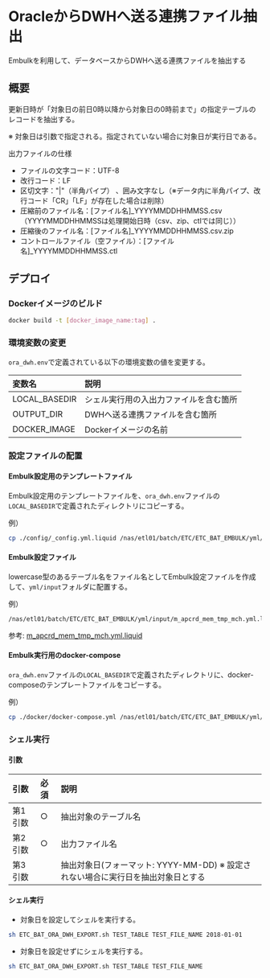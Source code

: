 # OracleからDWHへ送る連携ファイル抽出

Embulkを利用して、データベースからDWHへ送る連携ファイルを抽出する

## 概要

更新日時が「対象日の前日0時以降から対象日の0時前まで」の指定テーブルのレコードを抽出する。

※ 対象日は引数で指定される。指定されていない場合に対象日が実行日である。

出力ファイルの仕様
- ファイルの文字コード：UTF-8
- 改行コード：LF
- 区切文字："|"（半角パイプ） 、囲み文字なし（※データ内に半角パイプ、改行コード「CR」「LF」が存在した場合は削除）
- 圧縮前のファイル名：[ファイル名]_YYYYMMDDHHMMSS.csv（YYYYMMDDHHMMSSは処理開始日時（csv、zip、ctlでは同じ））
- 圧縮後のファイル名：[ファイル名]_YYYYMMDDHHMMSS.csv.zip
- コントロールファイル（空ファイル）：[ファイル名]_YYYYMMDDHHMMSS.ctl

## デプロイ

### Dockerイメージのビルド

```bash
docker build -t [docker_image_name:tag] .
```

### 環境変数の変更

`ora_dwh.env`で定義されている以下の環境変数の値を変更する。

|変数名|説明|
|:-----|:-----|
|LOCAL_BASEDIR|シェル実行用の入出力ファイルを含む箇所|
|OUTPUT_DIR|DWHへ送る連携ファイルを含む箇所|
|DOCKER_IMAGE|Dockerイメージの名前|

### 設定ファイルの配置

#### Embulk設定用のテンプレートファイル

Embulk設定用のテンプレートファイルを、`ora_dwh.env`ファイルの`LOCAL_BASEDIR`で定義されたディレクトリにコピーする。

例）

```bash
cp ./config/_config.yml.liquid /nas/etl01/batch/ETC/ETC_BAT_EMBULK/yml/input/config
```

#### Embulk設定ファイル

lowercase型のあるテーブル名をファイル名としてEmbulk設定ファイルを作成して、`yml/input`フォルダに配置する。

例）
```bash
/nas/etl01/batch/ETC/ETC_BAT_EMBULK/yml/input/m_apcrd_mem_tmp_mch.yml.liquid
```

参考: [m_apcrd_mem_tmp_mch.yml.liquid](config/m_apcrd_mem_tmp_mch.yml.liquid)

#### Embulk実行用のdocker-compose

`ora_dwh.env`ファイルの`LOCAL_BASEDIR`で定義されたディレクトリに、docker-composeのテンプレートファイルをコピーする。

例）

```bash
cp ./docker/docker-compose.yml /nas/etl01/batch/ETC/ETC_BAT_EMBULK/yml/
```

### シェル実行

#### 引数

|引数|必須|説明|
|:-----|:-----|:-----|
|第1引数|○|抽出対象のテーブル名|
|第2引数|○|出力ファイル名|
|第3引数||抽出対象日(フォーマット: YYYY-MM-DD) ※ 設定されない場合に実行日を抽出対象日とする|

#### シェル実行

- 対象日を設定してシェルを実行する。

```bash
sh ETC_BAT_ORA_DWH_EXPORT.sh TEST_TABLE TEST_FILE_NAME 2018-01-01
```

- 対象日を設定せずにシェルを実行する。

```bash
sh ETC_BAT_ORA_DWH_EXPORT.sh TEST_TABLE TEST_FILE_NAME
```
